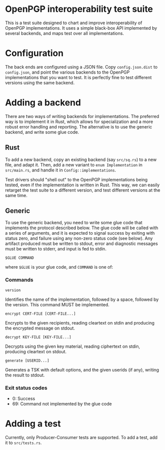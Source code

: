 # OpenPGP interoperability test suite

This is a test suite designed to chart and improve interoperability of
OpenPGP implementations.  It uses a simple black-box API implemented
by several backends, and maps test over all implementations.

# Configuration

The back ends are configured using a JSON file.  Copy
`config.json.dist` to `config.json`, and point the various backends to
the OpenPGP implementations that you want to test.  It is perfectly
fine to test different versions using the same backend.

# Adding a backend

There are two ways of writing backends for implementations.  The
preferred way is to implement it in Rust, which allows for
specialization and a more robust error handling and reporting.  The
alternative is to use the generic backend, and write some glue code.

## Rust

To add a new backend, copy an existing backend (say `src/sq.rs`) to a
new file, and adapt it.  Then, add a new variant to `enum
Implementation` in `src/main.rs`, and handle it in
`Config::implementations`.

Test drivers should "shell out" to the OpenPGP implementations being
tested, even if the implementation is written in Rust.  This way, we
can easily retarget the test suite to a different version, and test
different versions at the same time.

## Generic

To use the generic backend, you need to write some glue code that
implements the protocol described below.  The glue code will be called
with a series of arguments, and it is expected to signal success by
exiting with status zero, and failure using any non-zero status code
(see below).  Any artifact produced must be written to stdout, error
and diagnostic messages must be written to stderr, and input is fed to
stdin.

```
$GLUE COMMAND
```

where `$GLUE` is your glue code, and `COMMAND` is one of:

### Commands

```
version
```

Identifies the name of the implementation, followed by a space,
followed by the version.  This command MUST be implemented.

```
encrypt CERT-FILE [CERT-FILE...]
```

Encrypts to the given recipients, reading cleartext on stdin and
producing the encrypted message on stdout.

```
decrypt KEY-FILE [KEY-FILE...]
```

Decrypts using the given key material, reading ciphertext on stdin,
producing cleartext on stdout.

```
generate [USERID...]
```

Generates a TSK with default options, and the given userids (if any),
writing the result to stdout.

### Exit status codes

- 0: Success
- 69: Command not implemented by the glue code

# Adding a test

Currently, only Producer-Consumer tests are supported.  To add a test,
add it to `src/tests.rs`.
